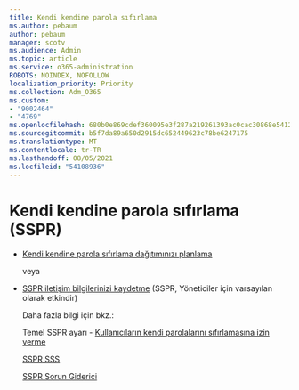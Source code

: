 ```yaml
---
title: Kendi kendine parola sıfırlama
ms.author: pebaum
author: pebaum
manager: scotv
ms.audience: Admin
ms.topic: article
ms.service: o365-administration
ROBOTS: NOINDEX, NOFOLLOW
localization_priority: Priority
ms.collection: Adm_O365
ms.custom:
- "9002464"
- "4769"
ms.openlocfilehash: 680b0e869cdef360095e3f287a219261393ac0cac30868e541219de3485f0921
ms.sourcegitcommit: b5f7da89a650d2915dc652449623c78be6247175
ms.translationtype: MT
ms.contentlocale: tr-TR
ms.lasthandoff: 08/05/2021
ms.locfileid: "54108936"
---
```

# <a name="self-service-password-reset-sspr"></a>Kendi kendine parola sıfırlama (SSPR)

- [Kendi kendine parola sıfırlama dağıtımınızı planlama](https://go.microsoft.com/fwlink/?linkid=2142944)  

    veya
- [SSPR iletişim bilgilerinizi kaydetme](https://mysignins.microsoft.com/security-info) (SSPR, Yöneticiler için varsayılan olarak etkindir)

    Daha fazla bilgi için bkz.:

    Temel SSPR ayarı - [Kullanıcıların kendi parolalarını sıfırlamasına izin verme](/microsoft-365/admin/add-users/let-users-reset-passwords)

    [SSPR SSS](/azure/active-directory/authentication/active-directory-passwords-faq)

    [SSPR Sorun Giderici](/azure/active-directory/authentication/active-directory-passwords-troubleshoot)
